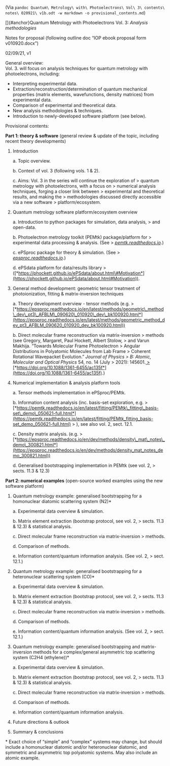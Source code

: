(Via `pandoc Quantum\ Metrology\ with\ Photoelectrons\ Vol\ 3\ contents\ notes\ 020921\ v1b.odt -w markdown -o provisional_contents.md`)

[]{#anchor}Quantum Metrology with Photoelectrons Vol. 3: *Analysis
methodologies*

Notes for proposal (following outline doc “IOP ebook proposal form
v010920.docx”)

02/09/21, v1

General overview:\
Vol. 3. will focus on analysis techniques for quantum metrology with
photoelectrons, including:

-   Interpreting experimental data.
-   Extraction/reconstruction/determination of quantum mechanical
    properties (matrix elements, wavefunctions, density matrices) from
    experimental data.
-   Comparison of experimental and theoretical data.
-   New analysis methodologies & techniques.
-   Introduction to newly-developed software platform (see below).

Provisional contents:

**Part 1: theory & software** (general review & update of the topic,
including recent theory developments)

1.  Introduction

    a.  Topic overview.

    b.  Context of vol. 3 (following vols. 1 & 2).

    c.  Aims: Vol. 3 in the series will continue the exploration of
        > quantum metrology with photoelectrons, with a focus on
        > numerical analysis techniques, forging a closer link between
        > experimental and theoretical results, and making the
        > methodologies discussed directly accessible via a new software
        > platform/ecosystem.

2.  Quantum metrology software platform/ecosystem overview

    a.  Introduction to python packages for simulation, data analysis,
        > and open-data.

    b.  Photoelectron metrology toolkit (PEMtk) package/platform for
        > experimental data processing & analysis. (See
        > [*pemtk.readthedocs.io*](https://pemtk.readthedocs.io).)

    c.  ePSproc package for theory & simulation. (See
        > [*epsproc.readthedocs.io*](https://epsproc.readthedocs.io).)

    d.  ePSdata platform for data/results library
        > ([*https://phockett.github.io/ePSdata/about.html\#Motivation*](https://phockett.github.io/ePSdata/about.html#Motivation)).

3.  General method development: geometric tensor treatment of
    photoionization, fitting & matrix-inversion techniques

    a.  Theory development overview - tensor methods (e.g.
        > [*https://epsproc.readthedocs.io/en/latest/methods/geometric\_method\_dev\_pt3\_AFBLM\_090620\_010920\_dev\_bk100920.html*](https://epsproc.readthedocs.io/en/latest/methods/geometric_method_dev_pt3_AFBLM_090620_010920_dev_bk100920.html))

    b.  Direct molecular frame reconstruction via matrix-inversion
        > methods (see Gregory, Margaret, Paul Hockett, Albert Stolow,
        > and Varun Makhija. “Towards Molecular Frame Photoelectron
        > Angular Distributions in Polyatomic Molecules from Lab Frame
        > Coherent Rotational Wavepacket Evolution.” *Journal of Physics
        > B: Atomic, Molecular and Optical Physics* 54, no. 14 (July
        > 2021): 145601.[
        > ](https://doi.org/10.1088/1361-6455/ac135f)[*https://doi.org/10.1088/1361-6455/ac135f*](https://doi.org/10.1088/1361-6455/ac135f).)

4.  Numerical implementation & analysis platform tools

    a.  Tensor methods implementation in ePSproc/PEMtk.

    b.  Information content analysis (inc. basis-set exploration, e.g.
        > [*https://pemtk.readthedocs.io/en/latest/fitting/PEMtk\_fitting\_basis-set\_demo\_050621-full.html*](https://pemtk.readthedocs.io/en/latest/fitting/PEMtk_fitting_basis-set_demo_050621-full.html)
        > ), see also vol. 2, sect. 12.1.

    c.  Density matrix analysis. (e.g.
        > [*https://epsproc.readthedocs.io/en/dev/methods/density\_mat\_notes\_demo\_300821.html*](https://epsproc.readthedocs.io/en/dev/methods/density_mat_notes_demo_300821.html))

    d.  Generalised bootstrapping implementation in PEMtk (see vol. 2,
        > sects. 11.3 & 12.3)

**Part 2: numerical examples** (open-source worked examples using the
new software platform)

1.  Quantum metrology example: generalised bootstrapping for a
    homonuclear diatomic scattering system (N2)\*

    a.  Experimental data overview & simulation.

    b.  Matrix element extraction (bootstrap protocol, see vol. 2,
        > sects. 11.3 & 12.3) & statistical analysis.

    c.  Direct molecular frame reconstruction via matrix-inversion
        > methods.

    d.  Comparison of methods.

    e.  Information content/quantum information analysis. (See vol. 2,
        > sect. 12.1.)

2.  Quantum metrology example: generalised bootstrapping for a
    heteronuclear scattering system (CO)\*

    a.  Experimental data overview & simulation.

    b.  Matrix element extraction (bootstrap protocol, see vol. 2,
        > sects. 11.3 & 12.3) & statistical analysis.

    c.  Direct molecular frame reconstruction via matrix-inversion
        > methods.

    d.  Comparison of methods.

    e.  Information content/quantum information analysis. (See vol. 2,
        > sect. 12.1.)

3.  Quantum metrology example: generalised bootstrapping and
    matrix-inversion methods for a complex/general asymmetric top
    scattering system (C2H4 (ethylene))\*

    a.  Experimental data overview & simulation.

    b.  Matrix element extraction (bootstrap protocol, see vol. 2,
        > sects. 11.3 & 12.3) & statistical analysis.

    c.  Direct molecular frame reconstruction via matrix-inversion
        > methods.

    d.  Comparison of methods.

    e.  Information content/quantum information analysis.

4.  Future directions & outlook
5.  Summary & conclusions

\* Exact choice of “simple” and “complex” systems may change, but should
include a homonuclear diatomic and/or heteronuclear diatomic, and
symmetric and asymmetric top polyatomic systems. May also include an
atomic example.
